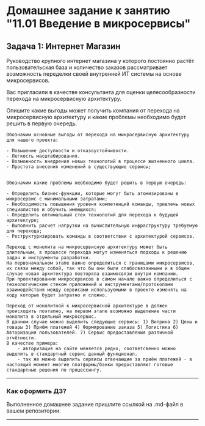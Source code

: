 # Домашнее задание к занятию "11.01 Введение в микросервисы"

## Задача 1: Интернет Магазин

Руководство крупного интернет магазина у которого постоянно растёт пользовательская база и количество заказов рассматривает возможность переделки своей внутренней ИТ системы на основе микросервисов.

Вас пригласили в качестве консультанта для оценки целесообразности перехода на микросервисную архитектуру.

Опишите какие выгоды может получить компания от перехода на микросервисную архитектуру и какие проблемы необходимо будет решить в первую очередь.

```
Обозначим основные выгоды от перехода на микросервисную архитектуру для нашего проекта:

- Повышение доступности и отказоустойчивости.
- Легкость масштабирования.
- Возможность внедрения новых технологий в процессе жизненного цикла.
- Простота внесения изменений в существующие сервисы;


Обозначим какие проблемы необходимо будет решить в первую очередь:

- Определить бизнес-функции, которые могут быть атомизированы в микросервис с минимальными затратами;
- Необходимость повышения уровеня компетенций команды, привлечь новых специалистов и обучить имеющихся;
- Определить оптимальный стек технологий для перехода к будущей архитектуре;
- Выполнить расчет нагрузки на вычислительную инфраструктуру требуемую для перехода;
- Реструктуризировать команды в соответствии с архитектурой сервисов.

Переход с монолита на микросервисную архитектуру может быть длительным, в процессе перехода могут изменяться подходы к решению задач и инструменты разработки.
На первоначальном этапе важно определиться с границами микросервисов, их связи между собой, так что бы они были слабосвязанными и в общем случае новая архитектура повторяла взаимосвязи внутри компании.
При проектировании микросервисов в самом начале важно определиться с технологическим стеком приложений и инструментами/протоколами взаимодействия между сервисами используемыми в проекте изменять на ходу которые будет затратно и сложно. 

Переход от монолитной к микросервисной архитектуре в должен происходить поэтапно, на первом этапе возможно выделение части монолита в отдельный микросервис.
В данном случае можно выделить следующие сервисы: 1) Витрина 2) Цены и товары 3) Приём платежей 4) Формирование заказа 5) Логистика 6) Авторизация пользователей. 7) Сервис предоставления различной отчётности. 
В качестве примера: 
	- авторизация на сайте меняется редко, соответсвенно можно выделить в стандартный сервис данный функционал. 
	- так же можно выделить сервисы отвечающие за приём платежей - в настоящий момент многие платформы/банки предоставляют готовые стандартные решения по процессингу.

```

---

### Как оформить ДЗ?

Выполненное домашнее задание пришлите ссылкой на .md-файл в вашем репозитории.

---
